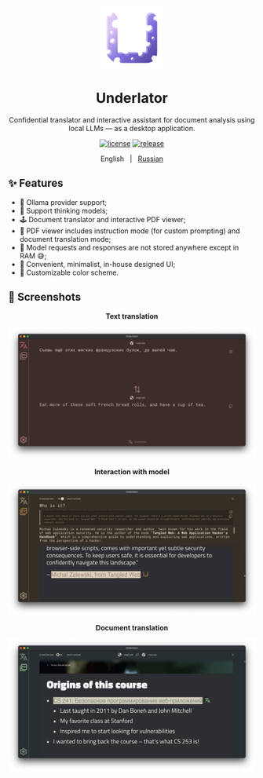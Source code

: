 <p align="center">
    <img src="./logo.png" width="128" height="128">
</p>

<h1 align="center">Underlator</h1>

<div align="center">

Confidential translator and interactive assistant for document analysis using local LLMs — as a desktop application.

[![license][license-image]][license-url]
[![release][release-image]][release-url]

English &nbsp;&nbsp;|&nbsp;&nbsp; [Russian](README_RU.md)

[license-image]: https://img.shields.io/badge/license-MIT-7D6EDE.svg

[license-url]: https://github.com/Sengeer/underlator/blob/main/LICENSE

[release-image]: https://img.shields.io/github/v/release/underlator/underlator.svg

[release-url]: https://github.com/Sengeer/underlator/releases/latest

</div>

## ✨ Features

- 🦙 Ollama provider support;
- 🤔 Support thinking models;
- 🕹️ Document translator and interactive PDF viewer;
- 📄 PDF viewer includes instruction mode (for custom prompting) and document translation mode;
- 🤫 Model requests and responses are not stored anywhere except in RAM 😅;
- 📲 Convenient, minimalist, in-house designed UI;
- 🎨 Customizable color scheme.

## 📸 Screenshots

<div align="center">

**Text translation**

![text_translation](screenshots/text_translation.png)

**Interaction with model**

![interaction_with_model](screenshots/interaction_with_model.png)

**Document translation**

![document_translation](screenshots/document_translation.png)

</div>